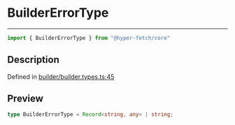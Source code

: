 

# BuilderErrorType

<div class="api-docs__separator" data-reactroot="">

---

</div><div class="api-docs__import" data-reactroot="">

```ts
import { BuilderErrorType } from "@hyper-fetch/core"
```

</div><div class="api-docs__section">

## Description

</div><div class="api-docs__description"><span class="api-docs__do-not-parse">



</span></div><p class="api-docs__definition">

Defined in [builder/builder.types.ts:45](https://github.com/BetterTyped/hyper-fetch/blob/7e232edb/packages/core/src/builder/builder.types.ts#L45)

</p><div class="api-docs__section">

## Preview

</div><div class="api-docs__preview type single">

```ts
type BuilderErrorType = Record<string, any> | string;
```

</div>
